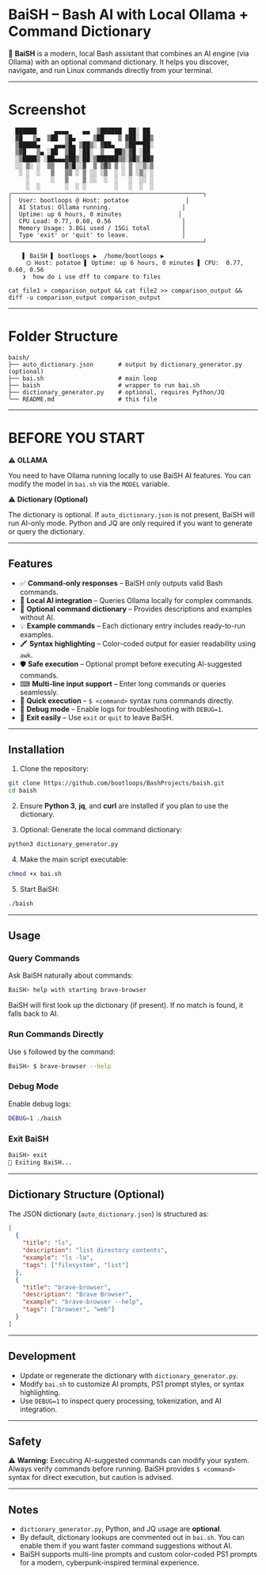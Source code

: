 # BaiSH – Bash AI with Local Ollama + Command Dictionary

🤖 **BaiSH** is a modern, local Bash assistant that combines an AI engine (via Ollama) with an optional command dictionary. It helps you discover, navigate, and run Linux commands directly from your terminal.

---
# Screenshot
```
  ██████     ▄▄▄▄    ▄▄  ▒██████  ██░ ██ 
  ▓█   ▒▄  ▒██  ▒█▄     ▒██    ▒ ▓██░ ██▒
  ▒█████▄    ▄▄▄▒█▄ ▒██▒░ ▓██▄   ▒██▀▀██░
  ▒▓█   ▒▄ ░██  ▒██ ░██░  ▒   ██▒░▓█ ░██ 
  ░▒████▒ ░██▄▄▄▓██▒░██░▒██████▒▒░▓█▒░██▓
  ░░ ▒░ ░  ▒▒   ▓▒█░░▓  ▒ ▒▓▒ ▒ ░ ▒ ░░▒░▒
   ░ ░  ░   ▒   ▒▒ ░ ▒ ░░ ░▒  ░ ░ ▒ ░▒░ ░
     ░      ░   ▒    ▒ ░░  ░  ░   ░  ░░ ░
     ░  ░       ░  ░ ░        ░   ░  ░  ░
┌──────────────────────────────────────────────────────┐
│  User: bootloops @ Host: potatoe                │
│  AI Status: Ollama running.                    │
│  Uptime: up 6 hours, 0 minutes                │
│  CPU Load: 0.77, 0.60, 0.56                    │
│  Memory Usage: 3.8Gi used / 15Gi total         │
│  Type 'exit' or 'quit' to leave.               │
└──────────────────────────────────────────────────────┘

    ▌ BaiSH ▌ bootloops ▶  /home/bootloops ▶  
     ⌬ Host: potatoe ▌ Uptime: up 6 hours, 0 minutes ▌ CPU:  0.77, 0.60, 0.56  
    ❯  how do i use dff to compare to files

cat file1 > comparison_output && cat file2 >> comparison_output && diff -u comparison_output comparison_output

```

---



# Folder Structure

```
baish/
├── auto_dictionary.json       # output by dictionary_generator.py (optional)
├── bai.sh                     # main loop
├── baish                      # wrapper to run bai.sh
├── dictionary_generator.py    # optional, requires Python/JQ
└── README.md                  # this file
```

---

# BEFORE YOU START

⚠ **OLLAMA**

You need to have Ollama running locally to use BaiSH AI features. You can modify the model in `bai.sh` via the `MODEL` variable.

⚠ **Dictionary (Optional)**

The dictionary is optional. If `auto_dictionary.json` is not present, BaiSH will run AI-only mode. Python and JQ are only required if you want to generate or query the dictionary.

---

## Features

* ✅ **Command-only responses** – BaiSH only outputs valid Bash commands.
* 🧠 **Local AI integration** – Queries Ollama locally for complex commands.
* 📖 **Optional command dictionary** – Provides descriptions and examples without AI.
* 💡 **Example commands** – Each dictionary entry includes ready-to-run examples.
* 🖍 **Syntax highlighting** – Color-coded output for easier readability using `awk`.
* 🛡 **Safe execution** – Optional prompt before executing AI-suggested commands.
* ⌨ **Multi-line input support** – Enter long commands or queries seamlessly.
* 🏃 **Quick execution** – `$ <command>` syntax runs commands directly.
* 🧮 **Debug mode** – Enable logs for troubleshooting with `DEBUG=1`.
* 🚪 **Exit easily** – Use `exit` or `quit` to leave BaiSH.

---

## Installation

1. Clone the repository:

```bash
git clone https://github.com/bootloops/BashProjects/baish.git
cd baish
```

2. Ensure **Python 3**, **jq**, and **curl** are installed if you plan to use the dictionary.

3. Optional: Generate the local command dictionary:

```bash
python3 dictionary_generator.py
```

4. Make the main script executable:

```bash
chmod +x bai.sh
```

5. Start BaiSH:

```bash
./baish
```

---

## Usage

### Query Commands

Ask BaiSH naturally about commands:

```bash
BaiSH> help with starting brave-browser
```

BaiSH will first look up the dictionary (if present). If no match is found, it falls back to AI.

### Run Commands Directly

Use `$` followed by the command:

```bash
BaiSH> $ brave-browser --help
```

### Debug Mode

Enable debug logs:

```bash
DEBUG=1 ./baish
```

### Exit BaiSH

```bash
BaiSH> exit
👋 Exiting BaiSH...
```

---

## Dictionary Structure (Optional)

The JSON dictionary (`auto_dictionary.json`) is structured as:

```json
[
  {
    "title": "ls",
    "description": "list directory contents",
    "example": "ls -la",
    "tags": ["filesystem", "list"]
  },
  {
    "title": "brave-browser",
    "description": "Brave Browser",
    "example": "brave-browser --help",
    "tags": ["browser", "web"]
  }
]
```

---

## Development

* Update or regenerate the dictionary with `dictionary_generator.py`.
* Modify `bai.sh` to customize AI prompts, PS1 prompt styles, or syntax highlighting.
* Use `DEBUG=1` to inspect query processing, tokenization, and AI integration.

---

## Safety

⚠ **Warning:** Executing AI-suggested commands can modify your system. Always verify commands before running. BaiSH provides `$ <command>` syntax for direct execution, but caution is advised.

---

## Notes

* `dictionary_generator.py`, Python, and JQ usage are **optional**.
* By default, dictionary lookups are commented out in `bai.sh`. You can enable them if you want faster command suggestions without AI.
* BaiSH supports multi-line prompts and custom color-coded PS1 prompts for a modern, cyberpunk-inspired terminal experience.
